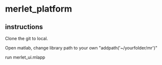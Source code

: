 # merlet_platform
## instructions
Clone the git to local.

Open matlab, change library path to your own "addpath('~/yourfolder/mr')"

run merlet_ui.mlapp


